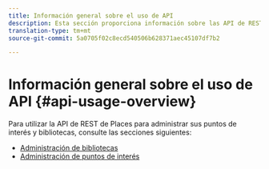 ```yaml
---
title: Información general sobre el uso de API
description: Esta sección proporciona información sobre las API de REST disponibles para el servicio de ubicación.
translation-type: tm+mt
source-git-commit: 5a0705f02c8ecd540506b628371aec45107df7b2

---
```



# Información general sobre el uso de API {#api-usage-overview}

Para utilizar la API de REST de Places para administrar sus puntos de interés y bibliotecas, consulte las secciones siguientes:

* [Administración de bibliotecas](/help/web-service-api/api-usage/manage-libraries/manage-libraries.md)
* [Administración de puntos de interés](/help/web-service-api/api-usage/manage-pois/manage-pois.md)